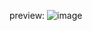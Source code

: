 preview:
![image](https://github.com/alihitman99/tableview_advance_search/assets/130709428/f2fdcd96-7c66-4f60-9c18-7415f45a5ccb)
